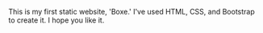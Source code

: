  This is my first static website, 'Boxe.' I've used HTML, CSS, and Bootstrap to create it. I hope you like it.
